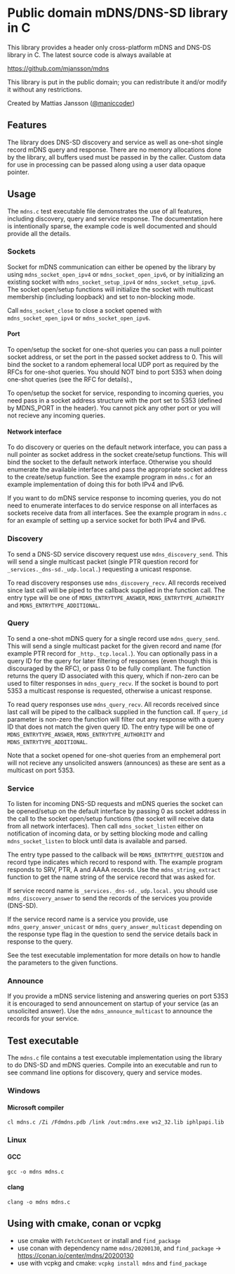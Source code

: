# Public domain mDNS/DNS-SD library in C

This library provides a header only cross-platform mDNS and DNS-DS library in C. The latest source code is always available at

https://github.com/mjansson/mdns

This library is put in the public domain; you can redistribute it and/or modify it without any restrictions.

Created by Mattias Jansson ([@maniccoder](https://twitter.com/maniccoder))

## Features

The library does DNS-SD discovery and service as well as one-shot single record mDNS query and response. There are no memory allocations done by the library, all buffers used must be passed in by the caller. Custom data for use in processing can be passed along using a user data opaque pointer.

## Usage

The `mdns.c` test executable file demonstrates the use of all features, including discovery, query and service response. The documentation here is intentionally sparse, the example code is well documented and should provide all the details.

### Sockets

Socket for mDNS communication can either be opened by the library by using `mdns_socket_open_ipv4` or `mdns_socket_open_ipv6`, or by initializing an existing socket with `mdns_socket_setup_ipv4` or `mdns_socket_setup_ipv6`. The socket open/setup functions will initialize the socket with multicast membership (including loopback) and set to non-blocking mode.

Call `mdns_socket_close` to close a socket opened with `mdns_socket_open_ipv4` or `mdns_socket_open_ipv6`.

#### Port

To open/setup the socket for one-shot queries you can pass a null pointer socket address, or set the port in the passed socket address to 0. This will bind the socket to a random ephemeral local UDP port as required by the RFCs for one-shot queries. You should NOT bind to port 5353 when doing one-shot queries (see the RFC for details).,

To open/setup the socket for service, responding to incoming queries, you need pass in a socket address structure with the port set to 5353 (defined by MDNS_PORT in the header). You cannot pick any other port or you will not recieve any incoming queries.

#### Network interface

To do discovery or queries on the default network interface, you can pass a null pointer as socket address in the socket create/setup functions. This will bind the socket to the default network interface. Otherwise you should enumerate the available interfaces and pass the appropriate socket address to the create/setup function. See the example program in `mdns.c` for an example implementation of doing this for both IPv4 and IPv6.

If you want to do mDNS service response to incoming queries, you do not need to enumerate interfaces to do service response on all interfaces as sockets receive data from all interfaces. See the example program in `mdns.c` for an example of setting up a service socket for both IPv4 and IPv6.

### Discovery

To send a DNS-SD service discovery request use `mdns_discovery_send`. This will send a single multicast packet (single PTR question record for `_services._dns-sd._udp.local.`) requesting a unicast response.

To read discovery responses use `mdns_discovery_recv`. All records received since last call will be piped to the callback supplied in the function call. The entry type will be one of `MDNS_ENTRYTYPE_ANSWER`, `MDNS_ENTRYTYPE_AUTHORITY` and `MDNS_ENTRYTYPE_ADDITIONAL`.

### Query

To send a one-shot mDNS query for a single record use `mdns_query_send`. This will send a single multicast packet for the given record and name (for example PTR record for `_http._tcp.local.`). You can optionally pass in a query ID for the query for later filtering of responses (even though this is discouraged by the RFC), or pass 0 to be fully compliant. The function returns the query ID associated with this query, which if non-zero can be used to filter responses in `mdns_query_recv`. If the socket is bound to port 5353 a multicast response is requested, otherwise a unicast response.

To read query responses use `mdns_query_recv`. All records received since last call will be piped to the callback supplied in the function call. If `query_id` parameter is non-zero the function will filter out any response with a query ID that does not match the given query ID. The entry type will be one of `MDNS_ENTRYTYPE_ANSWER`, `MDNS_ENTRYTYPE_AUTHORITY` and `MDNS_ENTRYTYPE_ADDITIONAL`.

Note that a socket opened for one-shot queries from an emphemeral port will not recieve any unsolicited answers (announces) as these are sent as a multicast on port 5353.

### Service

To listen for incoming DNS-SD requests and mDNS queries the socket can be opened/setup on the default interface by passing 0 as socket address in the call to the socket open/setup functions (the socket will receive data from all network interfaces). Then call `mdns_socket_listen` either on notification of incoming data, or by setting blocking mode and calling `mdns_socket_listen` to block until data is available and parsed.

The entry type passed to the callback will be `MDNS_ENTRYTYPE_QUESTION` and record type indicates which record to respond with. The example program responds to SRV, PTR, A and AAAA records. Use the `mdns_string_extract` function to get the name string of the service record that was asked for.

If service record name is `_services._dns-sd._udp.local.` you should use `mdns_discovery_answer` to send the records of the services you provide (DNS-SD).

If the service record name is a service you provide, use `mdns_query_answer_unicast` or `mdns_query_answer_multicast` depending on the response type flag in the question to send the service details back in response to the query.

See the test executable implementation for more details on how to handle the parameters to the given functions.

### Announce

If you provide a mDNS service listening and answering queries on port 5353 it is encouraged to send announcement on startup of your service (as an unsolicited answer). Use the `mdns_announce_multicast` to announce the records for your service.

## Test executable
The `mdns.c` file contains a test executable implementation using the library to do DNS-SD and mDNS queries. Compile into an executable and run to see command line options for discovery, query and service modes.

### Windows

#### Microsoft compiler
`cl mdns.c /Zi /Fdmdns.pdb /link /out:mdns.exe ws2_32.lib iphlpapi.lib`

### Linux

#### GCC
`gcc -o mdns mdns.c`

#### clang
`clang -o mdns mdns.c`

## Using with cmake, conan or vcpkg

* use cmake with `FetchContent` or install and `find_package`
* use conan with dependency name `mdns/20200130`, and `find_package` -> https://conan.io/center/mdns/20200130
* use with vcpkg and cmake: `vcpkg install mdns` and `find_package`
